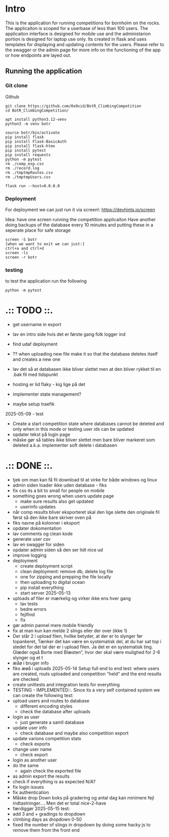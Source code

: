 # Intro
This is the application for running competitions for bornholm on the rocks.
The applicaiton is scoped for a userbase of less than 100 users.
The applicaiton interface is designed for mobile use and the administarion portion is designed for laptop use only.
Its created in flask and uses templates for displaying and updating contents for the users.
Please refer to the swagger or the admin page for more info on the functioning of the app or how endpoints are layed out.
## Running the application

### Git clone
Github
```
git clone https://github.com/0xOvid/BotR_ClimbingCompetition
cd BotR_ClimbingCompetition/

apt install python3.12-venv
python3 -m venv botr

source botr/bin/activate
pip install flask
pip install Flask-BasicAuth
pip install flask-htmx
pip install pytest
pip install requests
python -m pytest
rm ./comp_exp.csv
rm ./record.log
rm ./tmptmpRoutes.csv
rm ./tmptmpUsers.csv

flask run --host=0.0.0.0
```

### Deployment
For deployment we can just run it via screen!: 
https://devhints.io/screen

Idea: have one screen running the competition applicaiton
Have another doing backups of the database every 10 minutes and putting these in a seperate place for safe storage

```
screen -S botr
[when we want to exit we can just:]
ctrl+a and ctrl+d
screen -ls
screen -r botr
```

### testing
to test the application run the following
```
python -m pytest
```



# .:: TODO ::.
- get username in export

- lav en intro side hvis det er første gang folk logger ind

- find udaf deployment
- ?? when uploading new file make it so that the database deletes itself and creates a new one
- lav det så at databasen ikke bliver slettet men at den bliver rykket til en .bak fil med tidspunkt
- hosting er lid flaky - kig lige på det
- implementer state management?
- maybe setup traefik

2025-05-09 - test
- Create a start competition state where databases cannot be deleted and only when in this mode or testing user ids can be updated
- opdater tekst på login page 
- måske gør så tables ikke bliver slettet men bare bliver markeret som deleted a.k.a. implementer soft delete i databasen


# .:: DONE ::.
- tjek om man kan få fil download til at virke for både windows og linux
- admin siden loader ikke uden database - fiks
- fix css its a bit to small for people on mobile
- something goes wrong when users update page
    * make sure results also get updated
    * userinfo updates
- når comp results bliver eksporteret skal den lige slette den originale fil først så den ikke bare skriver oven på 
- fiks navne på kolonner i eksport
- opdater dokomentation
- lav comments og clean kode
- generate user csv
- lav en swagger for siden 
- opdater admin siden så den ser lidt nice ud
- improve logging
- deployment
    * create deployment script
    * clean deployment: remove db, delete log file
    * one for zipping and prepping the file locally
    * then uploading to digital ocean
    * pip install everything
    * start server
2025-05-13
- uploads af filer er mærkelig og virker ikke ens hver gang
    * lav tests
    * bedre errors
    * fejlfind
    * fix
- gør admin pannel mere mobile friendly
- fix at man kun kan melde 2 slings eller der over (ikke 1)
- Der står 2 i upload filen, hvilke betyder, at der er to slynger før topankeret, Tænker det kan være en systematisk del, at du har sat top i stedet for det tal der er i upload filen. Ja det er en systematisk ting. Glæder også Borte med Blæsten”, hvor der skal være mulighed for 2-6 slynger og et t
- æåø i bruger info
- fiks æøå i uploads
2025-05-14
Setup full end to end test: where users are created, routs uploaded and competition "held" and the end results are checked
- create unittests and integration tests for everything
- TESTING - IMPLEMENTED::.
Since its a very self contained system we can create the following test:
- upload users and routes to database
    * different encoding styles
    * check the database after uploads
- login as user
    * just generate a samll database
- update user info
    * check database and maybe also competition export
- update varions competition stats
    * check exports
- change user name
    * check export
- login as another user
- do the same
    * again check the exported file
- as admin export the results
- check if everything is as expected
N/A?
- fix login issues 
- fix authentication
- Måske drop Down boks på gradering og antal dag kan minimere fejl indtastninger…. Men det er total nice-2-have
- færdiggør
2025-05-15 test:
- add 3 and + gradings to dropdown
- climbing days as dropdown 0-50
- fixed the number of slings in dropdown by doing some hacky js to remove them from the front end
